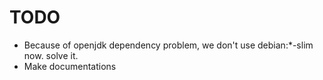 # TODO

* Because of openjdk dependency problem, we don't use debian:\*-slim now. solve it.
* Make documentations
